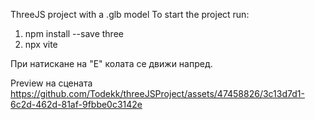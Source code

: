 ThreeJS project with a .glb model
To start the project run: 
1. npm install --save three
2. npx vite


При натискане на "Е" колата се движи напред.


Preview на сцената
https://github.com/Todekk/threeJSProject/assets/47458826/3c13d7d1-6c2d-462d-81af-9fbbe0c3142e

